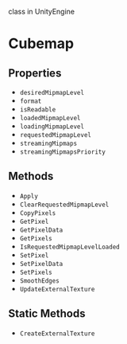 class in UnityEngine
# Cubemap

## Properties
- `desiredMipmapLevel`
- `format`
- `isReadable`
- `loadedMipmapLevel`
- `loadingMipmapLevel`
- `requestedMipmapLevel`
- `streamingMipmaps`
- `streamingMipmapsPriority`
## Methods
- `Apply`
- `ClearRequestedMipmapLevel`
- `CopyPixels`
- `GetPixel`
- `GetPixelData`
- `GetPixels`
- `IsRequestedMipmapLevelLoaded`
- `SetPixel`
- `SetPixelData`
- `SetPixels`
- `SmoothEdges`
- `UpdateExternalTexture`
## Static Methods
- `CreateExternalTexture`

